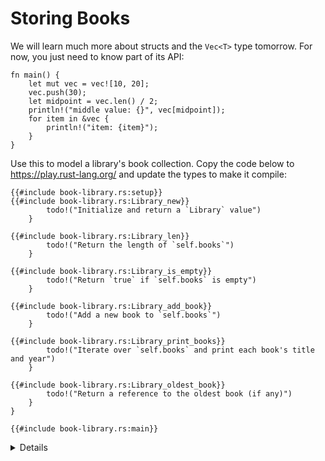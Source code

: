 # Storing Books

We will learn much more about structs and the `Vec<T>` type tomorrow. For now,
you just need to know part of its API:

```rust,editable
fn main() {
    let mut vec = vec![10, 20];
    vec.push(30);
    let midpoint = vec.len() / 2;
    println!("middle value: {}", vec[midpoint]);
    for item in &vec {
        println!("item: {item}");
    }
}
```

Use this to model a library's book collection. Copy the code below to
<https://play.rust-lang.org/> and update the types to make it compile:

```rust,should_panic
{{#include book-library.rs:setup}}
{{#include book-library.rs:Library_new}}
        todo!("Initialize and return a `Library` value")
    }

{{#include book-library.rs:Library_len}}
        todo!("Return the length of `self.books`")
    }

{{#include book-library.rs:Library_is_empty}}
        todo!("Return `true` if `self.books` is empty")
    }

{{#include book-library.rs:Library_add_book}}
        todo!("Add a new book to `self.books`")
    }

{{#include book-library.rs:Library_print_books}}
        todo!("Iterate over `self.books` and print each book's title and year")
    }

{{#include book-library.rs:Library_oldest_book}}
        todo!("Return a reference to the oldest book (if any)")
    }
}

{{#include book-library.rs:main}}
```

<details>
    
[Solution](solutions-afternoon.md#designing-a-library)

</details>
